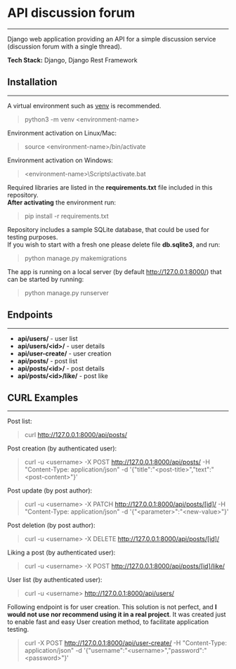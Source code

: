 # API discussion forum

---

Django web application providing an API for a simple discussion service (discussion forum with a single thread).   

**Tech Stack:** Django, Django Rest Framework

## Installation

---

A virtual environment such as [venv](https://docs.python.org/3/library/venv.html) is recommended.

> python3 -m venv \<environment-name\>

Environment activation on Linux/Mac:
> source \<environment-name\>/bin/activate

Environment activation on Windows:
> \<environment-name\>\Scripts\activate.bat

Required libraries are listed in the **requirements.txt** file included in this repository.  
**After activating** the environment run: 

> pip install -r requirements.txt

Repository includes a sample SQLite database, that could be used for testing purposes.  
If you wish to start with a fresh one please delete file **db.sqlite3**, and run:
> python manage.py makemigrations

The app is running on a local server (by default http://127.0.0.1:8000/) that can be started by running:
> python manage.py runserver



## Endpoints

---
 
- **api/users/** - user list
- **api/users/\<id\>/** - user details
- **api/user-create/** - user creation
- **api/posts/** - post list
- **api/posts/\<id\>/** - post details
- **api/posts/\<id\>/like/** - post like

## CURL Examples

---

Post list:
> curl http://127.0.0.1:8000/api/posts/

Post creation (by authenticated user):
> curl -u \<username\> -X POST http://127.0.0.1:8000/api/posts/ -H "Content-Type: application/json" -d '{"title":"\<post-title\>","text":"\<post-content\>"}'

Post update (by post author):
> curl -u \<username\> -X PATCH http://127.0.0.1:8000/api/posts/[id]/ -H "Content-Type: application/json" -d '{"\<parameter\>":"\<new-value\>"}'

Post deletion (by post author):
> curl -u \<username\> -X DELETE http://127.0.0.1:8000/api/posts/[id]/

Liking a post (by authenticated user):
> curl -u \<username\> -X POST http://127.0.0.1:8000/api/posts/[id]/like/

User list (by authenticated user):
> curl -u \<username\> http://127.0.0.1:8000/api/users/

Following endpoint is for user creation. This solution is not perfect, and **I would not use nor recommend using it in a real project**.
It was created just to enable fast and easy User creation method, to facilitate application testing.
> curl -X POST http://127.0.0.1:8000/api/user-create/ -H "Content-Type: application/json" -d '{"username":"\<username\>","password":"\<password\>"}'
